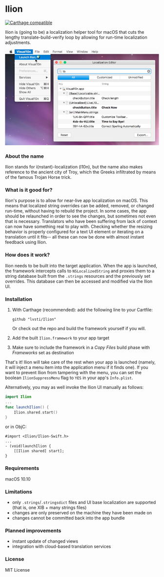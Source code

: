 # Ilion

[![Carthage compatible](https://img.shields.io/badge/Carthage-compatible-brightgreen.svg)](https://github.com/Carthage/Carthage)

Ilion is (going to be) a localization helper tool for macOS that cuts the lengthy translate-build-verify loop by allowing for run-time localization adjustments.

![screenshot](doc/screenshot.png)

### About the name

Ilion stands for i(nstant)-localization (l10n), but the name also makes reference to the ancient city of Troy, which the Greeks infiltrated by means of the famous Trojan Horse trick.

### What is it good for?

Ilion's purpose is to allow for near-live app localization on macOS. This means that localized string overrides can be added, removed, or changed run-time, without having to rebuild the project. In some cases, the app should be relaunched in order to see the changes, but sometimes not even that is necessary. Translators who have been suffering from lack of context can now have something real to play with. Checking whether the resizing behavior is properly configured for a text UI element or iterating on a translation until it fits-- all these can now be done with almost instant feedback using Ilion.

### How does it work?

Ilion needs to be built into the target application. When the app is launched, the framework intercepts calls to `NSLocalizedString` and proxies them to a string database built from the `.strings` resources and the previously set overrides. This database can then be accessed and modified via the Ilion UI.

### Installation

1. With Carthage (recommended): add the following line to your Cartfile:

    ```
    github "lvsti/Ilion"
    ```

    Or check out the repo and build the framework yourself if you will. 
2. Add the built `Ilion.framework` to your app target
3. Make sure to include the framework in a _Copy Files_ build phase with _Frameworks_ set as destination

That's it! Ilion will take care of the rest when your app is launched (namely, it will inject a menu item into the application menu if it finds one). If you want to prevent Ilion from tampering with the menu, you can set the boolean `IlionSuppressMenu` flag to `YES` in your app's `Info.plist`.

Alternatively, you may as well invoke the Ilion UI manually as follows:

```swift
import Ilion
...
func launchIlion() {
    Ilion.shared.start()
}
```

or in ObjC:

```objc
#import <Ilion/Ilion-Swift.h>
...
- (void)launchIlion {
    [[Ilion shared] start];
}
```

### Requirements

macOS 10.10

### Limitations

- only `.strings`/`.stringsdict` files and UI base localization are supported (that is, one XIB + many strings files)
- changes are only preserved on the machine they have been made on
- changes cannot be committed back into the app bundle

### Planned improvements

- instant update of changed views
- integration with cloud-based translation services

### License

MIT License
